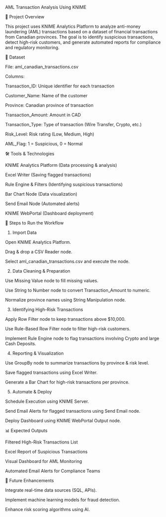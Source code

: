 AML Transaction Analysis Using KNIME

📌 Project Overview

This project uses KNIME Analytics Platform to analyze anti-money laundering (AML) transactions based on a dataset of financial transactions from Canadian provinces. The goal is to identify suspicious transactions, detect high-risk customers, and generate automated reports for compliance and regulatory monitoring.

📂 Dataset

File: aml_canadian_transactions.csv

Columns:

Transaction_ID: Unique identifier for each transaction

Customer_Name: Name of the customer

Province: Canadian province of transaction

Transaction_Amount: Amount in CAD

Transaction_Type: Type of transaction (Wire Transfer, Crypto, etc.)

Risk_Level: Risk rating (Low, Medium, High)

AML_Flag: 1 = Suspicious, 0 = Normal

🛠 Tools & Technologies

KNIME Analytics Platform (Data processing & analysis)

Excel Writer (Saving flagged transactions)

Rule Engine & Filters (Identifying suspicious transactions)

Bar Chart Node (Data visualization)

Send Email Node (Automated alerts)

KNIME WebPortal (Dashboard deployment)

🚀 Steps to Run the Workflow

1. Import Data

Open KNIME Analytics Platform.

Drag & drop a CSV Reader node.

Select aml_canadian_transactions.csv and execute the node.

2. Data Cleaning & Preparation

Use Missing Value node to fill missing values.

Use String to Number node to convert Transaction_Amount to numeric.

Normalize province names using String Manipulation node.

3. Identifying High-Risk Transactions

Apply Row Filter node to keep transactions above $10,000.

Use Rule-Based Row Filter node to filter high-risk customers.

Implement Rule Engine node to flag transactions involving Crypto and large Cash Deposits.

4. Reporting & Visualization

Use GroupBy node to summarize transactions by province & risk level.

Save flagged transactions using Excel Writer.

Generate a Bar Chart for high-risk transactions per province.

5. Automate & Deploy

Schedule Execution using KNIME Server.

Send Email Alerts for flagged transactions using Send Email node.

Deploy Dashboard using KNIME WebPortal Output node.

📊 Expected Outputs

Filtered High-Risk Transactions List

Excel Report of Suspicious Transactions

Visual Dashboard for AML Monitoring

Automated Email Alerts for Compliance Teams

📌 Future Enhancements

Integrate real-time data sources (SQL, APIs).

Implement machine learning models for fraud detection.

Enhance risk scoring algorithms using AI.
